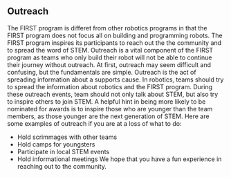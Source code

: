  ## Outreach
The FIRST program is differet from other robotics programs in that the FIRST program does not focus all on building and programming robots. The FIRST program inspires its participants to reach out the the community and to spread the word of STEM. Outreach is a vital component of the FIRST program as teams who only build their robot will not be able to continue their journey without outreach.
At first, outreach may seem difficult and confusing, but the fundamentals are simple. Outreach is the act of spreading information about a supports cause. In robotics, teams should try to spread the information about robotics and the FIRST program. During these outreach events, team should not only talk about STEM, but also try to inspire others to join STEM. A helpful hint in being more likely to be nominated for awards is to inspire those who are younger than the team members, as those younger are the next generation of STEM.
Here are some examples of outreach if you are at a loss of what to do:
* Hold scrimmages with other teams
* Hold camps for youngsters
* Participate in local STEM events
* Hold informational meetings
We hope that you have a fun experience in reaching out to the community.
